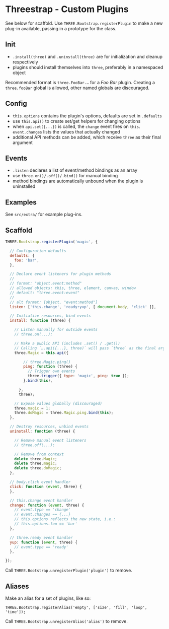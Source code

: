 Threestrap - Custom Plugins
===

See below for scaffold. Use `THREE.Bootstrap.registerPlugin` to make a new plug-in available, passing in a prototype for the class.

Init
---

* `.install(three)` and `.uninstall(three)` are for initialization and cleanup respectively
* plugins should install themselves into `three`, preferably in a namespaced object

Recommended format is `three.FooBar.…` for a *Foo Bar* plugin. Creating a `three.fooBar` global is allowed, other named globals are discouraged.

Config
---

* `this.options` contains the plugin's options, defaults are set in `.defaults`
* use `this.api()` to create set/get helpers for changing options
* when `api.set({...})` is called, the `change` event fires on `this`. `event.changes` lists the values that actually changed
* additional API methods can be added, which receive `three` as their final argument

Events
---

* `.listen` declares a list of event/method bindings as an array
* use `three.on()/.off()/.bind()` for manual binding
* method bindings are automatically unbound when the plugin is uninstalled

Examples
---

See `src/extra/` for example plug-ins.

Scaffold
---

```javascript
THREE.Bootstrap.registerPlugin('magic', {

  // Configuration defaults
  defaults: {
    foo: 'bar',
  },

  // Declare event listeners for plugin methods
  //
  // format: "object.event:method"
  // allowed objects: this, three, element, canvas, window
  // default: "three.event:event"
  //
  // alt format: [object, "event:method"]
  listen: ['this.change', 'ready:yup', [ document.body, 'click' ]],

  // Initialize resources, bind events
  install: function (three) {

    // Listen manually for outside events
    // three.on(...);

    // Make a public API (includes .set() / .get())
    // Calling `….api({...}, three)` will pass `three` as the final argument to all API methods.
    three.Magic = this.api({

        // three.Magic.ping()
        ping: function (three) {
          // Trigger own events
          three.trigger({ type: 'magic', ping: true });
        }.bind(this),

      },
      three);

    // Expose values globally (discouraged)
    three.magic = 1;
    three.doMagic = three.Magic.ping.bind(this);
  },

  // Destroy resources, unbind events
  uninstall: function (three) {

    // Remove manual event listeners
    // three.off(...);

    // Remove from context
    delete three.Magic;
    delete three.magic;
    delete three.doMagic;
  },

  // body.click event handler
  click: function (event, three) {
  },

  // this.change event handler
  change: function (event, three) {
    // event.type == 'change'
    // event.changes == {...}
    // this.options reflects the new state, i.e.:
    // this.options.foo == 'bar'
  },

  // three.ready event handler
  yup: function (event, three) {
    // event.type == 'ready'
  },

});
```

Call `THREE.Bootstrap.unregisterPlugin('plugin')` to remove.


Aliases
---

Make an alias for a set of plugins, like so:

```
THREE.Bootstrap.registerAlias('empty', ['size', 'fill', 'loop', 'time']);
```

Call `THREE.Bootstrap.unregisterAlias('alias')` to remove.
